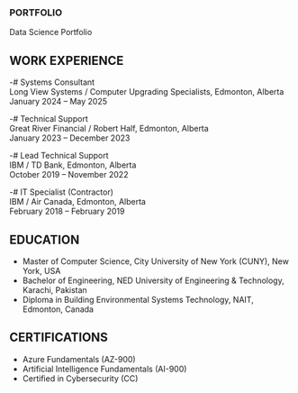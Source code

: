 ### PORTFOLIO
Data Science Portfolio

## WORK EXPERIENCE 
-# Systems Consultant                                                                                
  Long View Systems / Computer Upgrading Specialists, Edmonton, Alberta  
  January 2024 – May 2025
  
-# Technical Support                                                                         
  Great River Financial / Robert Half, Edmonton, Alberta                                                       
  January 2023 – December 2023 

-# Lead Technical Support                                                              
  IBM / TD Bank, Edmonton, Alberta    
  October 2019 – November 2022 

-# IT Specialist (Contractor)                                        
  IBM / Air Canada, Edmonton, Alberta  
  February 2018 – February 2019


## EDUCATION 
- Master of Computer Science, City University of New York (CUNY), New York, USA 
- Bachelor of Engineering, NED University of Engineering & Technology, Karachi, Pakistan 
- Diploma in Building Environmental Systems Technology, NAIT, Edmonton, Canada 

## CERTIFICATIONS  
- Azure Fundamentals (AZ-900) 
- Artificial Intelligence Fundamentals (AI-900)  
- Certified in Cybersecurity (CC) 

